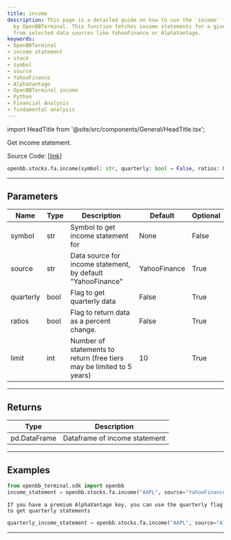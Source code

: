 ```yaml
---
title: income
description: This page is a detailed guide on how to use the 'income' function provided
  by OpenBBTerminal. This function fetches income statements for a given stock symbol
  from selected data sources like YahooFinance or AlphaVantage.
keywords:
- OpenBBTerminal
- income statement
- stock
- symbol
- source
- YahooFinance
- AlphaVantage
- OpenBBTerminal income
- Python
- Financial Analysis
- fundamental analysis
---
```


import HeadTitle from '@site/src/components/General/HeadTitle.tsx';

<HeadTitle title="stocks.fa.income - Reference | OpenBB SDK Docs" />

Get income statement.

Source Code: [[link](https://github.com/OpenBB-finance/OpenBBTerminal/tree/main/openbb_terminal/stocks/fundamental_analysis/sdk_helpers.py#L14)]

```python
openbb.stocks.fa.income(symbol: str, quarterly: bool = False, ratios: bool = False, source: str = "YahooFinance", limit: int = 10)
```

---

## Parameters

| Name | Type | Description | Default | Optional |
| ---- | ---- | ----------- | ------- | -------- |
| symbol | str | Symbol to get income statement for | None | False |
| source | str | Data source for income statement, by default "YahooFinance" | YahooFinance | True |
| quarterly | bool | Flag to get quarterly data | False | True |
| ratios | bool | Flag to return data as a percent change. | False | True |
| limit | int | Number of statements to return (free tiers may be limited to 5 years) | 10 | True |


---

## Returns

| Type | Description |
| ---- | ----------- |
| pd.DataFrame | Dataframe of income statement |
---

## Examples

```python
from openbb_terminal.sdk import openbb
income_statement = openbb.stocks.fa.income("AAPL", source="YahooFinance)
```

```
If you have a premium AlphaVantage key, you can use the quarterly flag to get quarterly statements
```
```python
quarterly_income_statement = openbb.stocks.fa.income("AAPL", source="AlphaVantage", quarterly=True)
```

---
